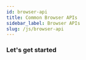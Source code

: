 ```yaml
---
id: browser-api
title: Common Browser APIs
sidebar_label: Browser APIs
slug: /js/browser-api
---
```


### Let's get started